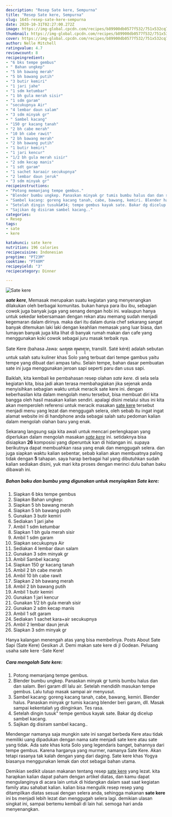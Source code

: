 ```yaml
---
description: "Resep Sate kere, Sempurna"
title: "Resep Sate kere, Sempurna"
slug: 1645-resep-sate-kere-sempurna
date: 2020-10-31T02:27:00.272Z
image: https://img-global.cpcdn.com/recipes/b89900db0577f532/751x532cq70/sate-kere-foto-resep-utama.jpg
thumbnail: https://img-global.cpcdn.com/recipes/b89900db0577f532/751x532cq70/sate-kere-foto-resep-utama.jpg
cover: https://img-global.cpcdn.com/recipes/b89900db0577f532/751x532cq70/sate-kere-foto-resep-utama.jpg
author: Nelle Mitchell
ratingvalue: 4.7
reviewcount: 8
recipeingredient:
- "6 bks tempe gembus"
- " Bahan ungkep"
- "5 bh bawang merah"
- "5 bh bawang putih"
- "3 butir kemiri"
- "1 jari jahe"
- "1 sdm ketumbar"
- "1 bh gula merah sisir"
- "1 sdm garam"
- "secukupnya Air"
- "4 lembar daun salam"
- "3 sdm minyak gr"
- " Sambel kacang"
- "150 gr kacang tanah"
- "2 bh cabe merah"
- "10 bh cabe rawit"
- "2 bh bawang merah"
- "2 bh bawang putih"
- "1 butir kemiri"
- "1 jari kencur"
- "1/2 bh gula merah sisir"
- "2 sdm kecap manis"
- "1 sdt garam"
- "1 sachet karaair secukupnya"
- "2 lembar daun jeruk"
- "3 sdm minyak gr"
recipeinstructions:
- "Potong memanjang tempe gembus."
- "Blender bumbu ungkep. Panaskan minyak gr tumis bumbu halus dan dan salam. Beri garam dll lalu air. Setelah mendidih masukan tempe gembus. Lalu tutup masak sampai air menyusut."
- "Sambel kacang: goreng kacang tanah, cabe, bawang, kemiri. Blender halus. Panaskan minyak gr tumis kacang blender beri garam, dll. Masak sampai kekentalañ yg diinginkan. Tes rasa."
- "Setelah dingin tusuk&#34; tempe gembus kayak sate. Bakar dg dicelup sambel kacang."
- "Sajikan dg disiram sambel kacang.."
categories:
- Resep
tags:
- sate
- kere

katakunci: sate kere 
nutrition: 196 calories
recipecuisine: Indonesian
preptime: "PT23M"
cooktime: "PT40M"
recipeyield: "3"
recipecategory: Dinner

---
```



![Sate kere](https://img-global.cpcdn.com/recipes/b89900db0577f532/751x532cq70/sate-kere-foto-resep-utama.jpg)

<b><i>sate kere</i></b>, Memasak merupakan suatu kegiatan yang menyenangkan dilakukan oleh berbagai komunitas. bukan hanya para ibu ibu, sebagian cowok juga banyak juga yang senang dengan hobi ini. walaupun hanya untuk sekedar kebersamaan dengan rekan atau memang sudah menjadi kegemaran dalam dirinya. maka dari itu dalam dunia chef sekarang sangat banyak ditemukan laki laki dengan keahlian memasak yang luar biasa, dan lumayan banyak juga kita lihat di banyak rumah makan dan cafe yang menggunakan koki cowok sebagai juru masak terbaik nya.

Sate Kere (bahasa Jawa: ꦱꦠꦺ ꦏꦺꦫꦺ, translit. Saté kéré) adalah sebutan untuk salah satu kuliner khas Solo yang terbuat dari tempe gambus yaitu tempe yang dibuat dari ampas tahu. Selain tempe, bahan dasar pembuatan sate ini juga menggunakan jeroan sapi seperti paru dan usus sapi.

Baiklah, kita kembali ke pembahasan resep olahan <i>sate kere</i>. di sela sela kegiatan kita, bisa jadi akan terasa membahagiakan jika sejenak anda menyisihkan sebagian waktu untuk meracik sate kere ini. dengan keberhasilan kita dalam mengolah menu tersebut, bisa membuat diri kita bangga oleh hasil masakan kalian sendiri. apalagi disini melalui situs ini kita akan memperoleh referensi untuk meracik masakan <u>sate kere</u> tersebut menjadi menu yang lezat dan menggugah selera, oleh sebab itu ingat ingat alamat website ini di handphone anda sebagai salah satu pedoman kalian dalam mengolah olahan baru yang enak.


Sekarang langsung saja kita awali untuk mencari perlengkapan yang diperlukan dalam mengolah masakan <u><i>sate kere</i></u> ini. setidaknya bisa disiapkan <b>26</b> komposisi yang diperuntuk kan di hidangan ini. supaya berikutnya dapat membuahkan rasa yang enak dan menggugah selera. dan juga siapkan waktu kalian sebentar, sebab kalian akan membuatnya paling tidak dengan <b>5</b> tahapan. saya harap berbagai hal yang dibutuhkan sudah kalian sediakan disini, yuk mari kita proses dengan merinci dulu bahan baku dibawah ini.

<!--inarticleads1-->

##### Bahan baku dan bumbu yang digunakan untuk menyiapkan Sate kere:

1. Siapkan 6 bks tempe gembus
1. Siapkan  Bahan ungkep:
1. Siapkan 5 bh bawang merah
1. Siapkan 5 bh bawang putih
1. Gunakan 3 butir kemiri
1. Sediakan 1 jari jahe
1. Ambil 1 sdm ketumbar
1. Siapkan 1 bh gula merah sisir
1. Ambil 1 sdm garam
1. Siapkan secukupnya Air
1. Sediakan 4 lembar daun salam
1. Gunakan 3 sdm minyak gr
1. Ambil  Sambel kacang:
1. Siapkan 150 gr kacang tanah
1. Ambil 2 bh cabe merah
1. Ambil 10 bh cabe rawit
1. Siapkan 2 bh bawang merah
1. Ambil 2 bh bawang putih
1. Ambil 1 butir kemiri
1. Gunakan 1 jari kencur
1. Gunakan 1/2 bh gula merah sisir
1. Gunakan 2 sdm kecap manis
1. Ambil 1 sdt garam
1. Sediakan 1 sachet kara+air secukupnya
1. Ambil 2 lembar daun jeruk
1. Siapkan 3 sdm minyak gr


Hanya kalangan menengah atas yang bisa membelinya. Posts About Sate Sapi (Sate Kere) Gesikan Jl. Demi makan sate kere di jl Godean. Peluang usaha sate kere -Sate Kere! 

<!--inarticleads2-->

##### Cara mengolah Sate kere:

1. Potong memanjang tempe gembus.
1. Blender bumbu ungkep. Panaskan minyak gr tumis bumbu halus dan dan salam. Beri garam dll lalu air. Setelah mendidih masukan tempe gembus. Lalu tutup masak sampai air menyusut.
1. Sambel kacang: goreng kacang tanah, cabe, bawang, kemiri. Blender halus. Panaskan minyak gr tumis kacang blender beri garam, dll. Masak sampai kekentalañ yg diinginkan. Tes rasa.
1. Setelah dingin tusuk&#34; tempe gembus kayak sate. Bakar dg dicelup sambel kacang.
1. Sajikan dg disiram sambel kacang..


Mendengar namanya saja mungkin sate ini sangat berbeda Kere atau tidak memiliki uang dipadukan dengan nama sate menjadi sate kere atau sate yang tidak. Ada sate khas kota Solo yang legendaris banget, bahannya dari tempe gembus. Karena harganya yang murmer, namanya Sate Kere. Akan tetapi rasanya tak kalah dengan yang dari daging. Sate kere khas Yogya biasanya menggunakan lemak dan otot sebagai bahan utama. 

Demikian sedikit ulasan makanan tentang resep <u>sate kere</u> yang lezat. kita harapkan kalian dapat paham dengan artikel diatas, dan kamu dapat mengulanginya di acara lain untuk di hidangkan dalam saat saat kegiatan family atau sahabat kalian. kalian bisa mengulik resep resep yang ditampilkan diatas sesuai dengan selera anda, sehingga makanan <b>sate kere</b> ini bs menjadi lebih lezat dan menggugah selera lagi. demikian ulasan singkat ini, sampai bertemu kembali di lain hal. semoga hari anda menyenangkan.
